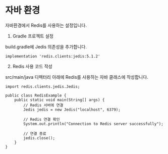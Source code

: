 # 자바 환경

자바환경에서 Redis를 사용하는 설정입니다.

1. Gradle 프로젝트 설정

build.gradle에 Jedis 의존성을 추가합니다.

```
implementation 'redis.clients:jedis:5.1.2'
```

2. Redis 사용 코드 작성

src/main/java 디렉터리 아래에 Redis를 사용하는 자바 클래스에 작성합니다.
```
import redis.clients.jedis.Jedis;

public class RedisExample {
    public static void main(String[] args) {
        // Redis 서버에 연결
        Jedis jedis = new Jedis("localhost", 6379);

        // Redis 연결 확인
        System.out.println("Connection to Redis server successfully");

        // 연결 종료
        jedis.close();
    }
}
```
